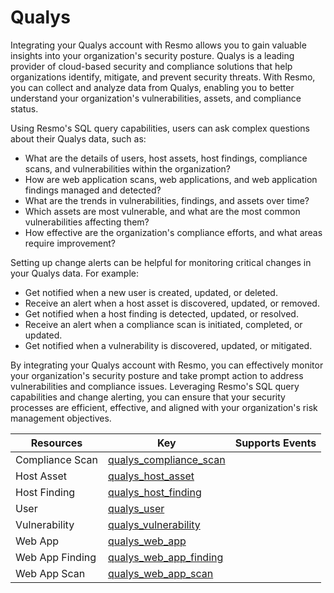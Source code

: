 Qualys
======
Integrating your Qualys account with Resmo allows you to gain valuable insights into your organization's security posture. Qualys is a leading provider of cloud-based security and compliance solutions that help organizations identify, mitigate, and prevent security threats. With Resmo, you can collect and analyze data from Qualys, enabling you to better understand your organization's vulnerabilities, assets, and compliance status.

Using Resmo's SQL query capabilities, users can ask complex questions about their Qualys data, such as:

* What are the details of users, host assets, host findings, compliance scans, and vulnerabilities within the organization?
* How are web application scans, web applications, and web application findings managed and detected?
* What are the trends in vulnerabilities, findings, and assets over time?
* Which assets are most vulnerable, and what are the most common vulnerabilities affecting them?
* How effective are the organization's compliance efforts, and what areas require improvement?

Setting up change alerts can be helpful for monitoring critical changes in your Qualys data. For example:

* Get notified when a new user is created, updated, or deleted.
* Receive an alert when a host asset is discovered, updated, or removed.
* Get notified when a host finding is detected, updated, or resolved.
* Receive an alert when a compliance scan is initiated, completed, or updated.
* Get notified when a vulnerability is discovered, updated, or mitigated.

By integrating your Qualys account with Resmo, you can effectively monitor your organization's security posture and take prompt action to address vulnerabilities and compliance issues. Leveraging Resmo's SQL query capabilities and change alerting, you can ensure that your security processes are efficient, effective, and aligned with your organization's risk management objectives.

| **Resources**   | **Key**                                                   | **Supports Events** |
| --------------- | --------------------------------------------------------- | ------------------- |
| Compliance Scan | [qualys\_compliance\_scan](qualys\_compliance\_scan.md)   |                     |
| Host Asset      | [qualys\_host\_asset](qualys\_host\_asset.md)             |                     |
| Host Finding    | [qualys\_host\_finding](qualys\_host\_finding.md)         |                     |
| User            | [qualys\_user](qualys\_user.md)                           |                     |
| Vulnerability   | [qualys\_vulnerability](qualys\_vulnerability.md)         |                     |
| Web App         | [qualys\_web\_app](qualys\_web\_app.md)                   |                     |
| Web App Finding | [qualys\_web\_app\_finding](qualys\_web\_app\_finding.md) |                     |
| Web App Scan    | [qualys\_web\_app\_scan](qualys\_web\_app\_scan.md)       |                     |

